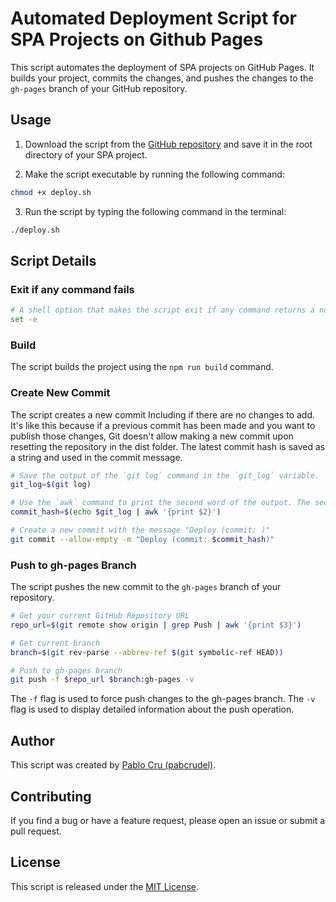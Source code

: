 # Automated Deployment Script for SPA Projects on Github Pages

This script automates the deployment of SPA projects on GitHub Pages. It builds your project, commits the changes, and pushes the changes to the `gh-pages` branch of your GitHub repository.

## Usage

1. Download the script from the [GitHub repository](https://github.com/pabcrudel/spa-project-deployment-script/blob/main/deploy.sh) and save it in the root directory of your SPA project.

2. Make the script executable by running the following command:

```sh
chmod +x deploy.sh
```

3. Run the script by typing the following command in the terminal:

```sh
./deploy.sh
```

## Script Details

### Exit if any command fails
```sh
# A shell option that makes the script exit if any command returns a non-zero exit code.
set -e
```

### Build
The script builds the project using the `npm run build` command.

### Create New Commit
The script creates a new commit Including if there are no changes to add. It's like this because if a previous commit has been made and you want to publish those changes, Git doesn't allow making a new commit upon resetting the repository in the dist folder. The latest commit hash is saved as a string and used in the commit message.

```sh
# Save the output of the `git log` command in the `git_log` variable.
git_log=$(git log)

# Use the `awk` command to print the second word of the output. The second word is the commit hash.
commit_hash=$(echo $git_log | awk '{print $2}')

# Create a new commit with the message "Deploy (commit: )"
git commit --allow-empty -m "Deploy (commit: $commit_hash)"
```

### Push to gh-pages Branch
The script pushes the new commit to the `gh-pages` branch of your repository.

```sh
# Get your current GitHub Repository URL
repo_url=$(git remote show origin | grep Push | awk '{print $3}')

# Get current branch
branch=$(git rev-parse --abbrev-ref $(git symbolic-ref HEAD))

# Push to gh-pages branch
git push -f $repo_url $branch:gh-pages -v
```
The `-f` flag is used to force push changes to the gh-pages branch. The `-v` flag is used to display detailed information about the push operation.

## Author
This script was created by [Pablo Cru (pabcrudel)](https://github.com/pabcrudel).

## Contributing
If you find a bug or have a feature request, please open an issue or submit a pull request.

## License
This script is released under the [MIT License](https://github.com/pabcrudel/spa-project-deployment-script/blob/main/LICENSE.md).
